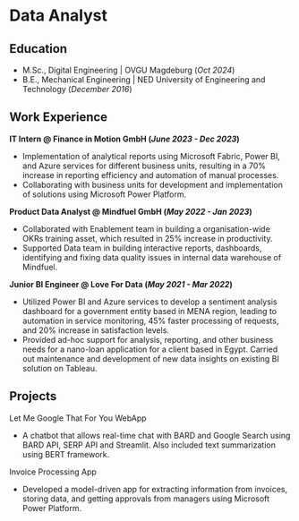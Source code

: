 # Data Analyst

## Education
- M.Sc., Digital Engineering | OVGU Magdeburg (_Oct 2024_)								       		
- B.E., Mechanical Engineering	| NED University of Engineering and Technology (_December 2016_)	 			        		

## Work Experience
**IT Intern @ Finance in Motion GmbH (_June 2023 - Dec 2023_)**
- Implementation of analytical reports using Microsoft Fabric, Power BI, and Azure services for different business units, resulting in a 70% increase in reporting efficiency and automation of manual processes.
- Collaborating with business units for development and implementation of solutions using Microsoft Power Platform.

**Product Data Analyst @ Mindfuel GmbH (_May 2022 - Jan 2023_)**
- Collaborated with Enablement team in building a organisation-wide OKRs training asset, which resulted in 25% increase in productivity.
- Supported Data team in building interactive reports, dashboards, identifying and fixing data quality issues in internal data warehouse of Mindfuel.

**Junior BI Engineer @ Love For Data (_May 2021 - Mar 2022_)**
- Utilized Power BI and Azure services to develop a sentiment analysis dashboard for a government entity based in MENA region, leading to automation in service monitoring, 45% faster processing of requests, and 20% increase in satisfaction levels.
- Provided ad-hoc support for analysis, reporting, and other business needs for a nano-loan application for a client based in Egypt. Carried out maintenance and development of new data insights on existing BI solution on Tableau.

## Projects
Let Me Google That For You WebApp
- A chatbot that allows real-time chat with BARD and Google Search using BARD API, SERP API and Streamlit. Also included text summarization using BERT framework.

Invoice Processing App
- Developed a model-driven app for extracting information from invoices, storing data, and getting approvals from managers using Microsoft Power Platform.
